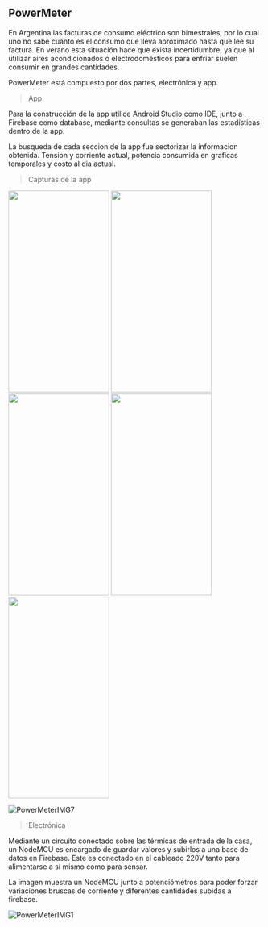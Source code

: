 
## PowerMeter

En Argentina las facturas de consumo eléctrico son bimestrales, por lo cual uno no sabe cuánto es el consumo que lleva aproximado hasta que lee su factura. En verano esta situación hace que exista incertidumbre, ya que al utilizar aires acondicionados o electrodomésticos para enfriar suelen consumir en grandes cantidades. 

PowerMeter está compuesto por dos partes, electrónica y app. 

> App 

Para la construcción de la app utilice Android Studio como IDE, junto a Firebase como database, mediante consultas se generaban las estadísticas dentro de la app.

La busqueda de cada seccion de la app fue sectorizar la informacion obtenida. Tension y corriente actual, potencia consumida en graficas temporales y costo al dia actual.

> Capturas de la app

<p float="left">
    <img src="https://scontent.fros2-1.fna.fbcdn.net/v/t39.30808-6/270218536_10209803551601399_6434419400141604651_n.jpg?_nc_cat=101&ccb=1-6&_nc_sid=730e14&_nc_ohc=XuayylPsTLgAX_MWnch&tn=QSDM3Ops55fQHkQT&_nc_ht=scontent.fros2-1.fna&oh=00_AT9hZJbB7AW35DOxLJyiuZD390tkwZG7opkHHzppPfU3MA&oe=627D47AD" data-canonical-src="https://scontent.fros2-1.fna.fbcdn.net/v/t39.30808-6/270218536_10209803551601399_6434419400141604651_n.jpg?_nc_cat=101&ccb=1-6&_nc_sid=730e14&_nc_ohc=XuayylPsTLgAX_MWnch&tn=QSDM3Ops55fQHkQT&_nc_ht=scontent.fros2-1.fna&oh=00_AT9hZJbB7AW35DOxLJyiuZD390tkwZG7opkHHzppPfU3MA&oe=627D47AD" width="200" height="400" />
  
  <img src="https://scontent.fros2-2.fna.fbcdn.net/v/t39.30808-6/270277274_10209803551161388_5546425450129861146_n.jpg?_nc_cat=110&ccb=1-6&_nc_sid=730e14&_nc_ohc=CLti7y9KE8sAX_KR9mP&_nc_oc=AQkOxiAP3wVsROAh4-feSWfU75goElk1mjh3p0WbQQb237yhCE3BtOJxy4QnODkHoJM&_nc_ht=scontent.fros2-2.fna&oh=00_AT_K5_v6iOVDz_CYPSiAwUmm3TXW0drdEefCyvi5HZf_2w&oe=627D7D91" data-canonical-src="https://scontent.fros2-2.fna.fbcdn.net/v/t39.30808-6/270277274_10209803551161388_5546425450129861146_n.jpg?_nc_cat=110&ccb=1-6&_nc_sid=730e14&_nc_ohc=CLti7y9KE8sAX_KR9mP&_nc_oc=AQkOxiAP3wVsROAh4-feSWfU75goElk1mjh3p0WbQQb237yhCE3BtOJxy4QnODkHoJM&_nc_ht=scontent.fros2-2.fna&oh=00_AT_K5_v6iOVDz_CYPSiAwUmm3TXW0drdEefCyvi5HZf_2w&oe=627D7D91" width="200" height="400" />
  
  <img src="https://scontent.fros2-2.fna.fbcdn.net/v/t39.30808-6/270337528_10209803550881381_7609065281288933050_n.jpg?_nc_cat=105&ccb=1-6&_nc_sid=730e14&_nc_ohc=aA2bBoHyx9MAX9JCWk0&_nc_ht=scontent.fros2-2.fna&oh=00_AT_PCyfLQ0LtH6KF5HxFw2AYnlVVAmnK5umhKQmemBW3Ig&oe=627EC3E5" data-canonical-src="https://scontent.fros2-2.fna.fbcdn.net/v/t39.30808-6/270337528_10209803550881381_7609065281288933050_n.jpg?_nc_cat=105&ccb=1-6&_nc_sid=730e14&_nc_ohc=aA2bBoHyx9MAX9JCWk0&_nc_ht=scontent.fros2-2.fna&oh=00_AT_PCyfLQ0LtH6KF5HxFw2AYnlVVAmnK5umhKQmemBW3Ig&oe=627EC3E5" width="200" height="400" />

  <img src="https://scontent.fros2-1.fna.fbcdn.net/v/t39.30808-6/269600828_10209803550841380_1296861305794778704_n.jpg?_nc_cat=108&ccb=1-6&_nc_sid=730e14&_nc_ohc=UBIFrzWxUg8AX_n9yLA&tn=QSDM3Ops55fQHkQT&_nc_ht=scontent.fros2-1.fna&oh=00_AT9Tud05xq4JqVhfa26qs_v-pTvL-_rHoyB5jmpmZdgXKQ&oe=627E2413" data-canonical-src="https://scontent.fros2-1.fna.fbcdn.net/v/t39.30808-6/269600828_10209803550841380_1296861305794778704_n.jpg?_nc_cat=108&ccb=1-6&_nc_sid=730e14&_nc_ohc=UBIFrzWxUg8AX_n9yLA&tn=QSDM3Ops55fQHkQT&_nc_ht=scontent.fros2-1.fna&oh=00_AT9Tud05xq4JqVhfa26qs_v-pTvL-_rHoyB5jmpmZdgXKQ&oe=627E2413" width="200" height="400" />

  <img src="https://scontent.fros2-2.fna.fbcdn.net/v/t39.30808-6/270182571_10209803551761403_6215383156601789411_n.jpg?_nc_cat=110&ccb=1-6&_nc_sid=730e14&_nc_ohc=rPoJ83loSdgAX_Uil2w&_nc_ht=scontent.fros2-2.fna&oh=00_AT_vzjU-OOcnhQCazorMUGEqn0ju6-feEiCoZ-xjznj5-A&oe=627D2FC5" data-canonical-src="https://scontent.fros2-2.fna.fbcdn.net/v/t39.30808-6/270182571_10209803551761403_6215383156601789411_n.jpg?_nc_cat=110&ccb=1-6&_nc_sid=730e14&_nc_ohc=rPoJ83loSdgAX_Uil2w&_nc_ht=scontent.fros2-2.fna&oh=00_AT_vzjU-OOcnhQCazorMUGEqn0ju6-feEiCoZ-xjznj5-A&oe=627D2FC5" width="200" height="400" />
</p>

![PowerMeterIMG7](https://github.com/Martin-Ball/PowerMeter/blob/main/WhatsApp%20Video%202022-01-02%20at%2019.53.gif)


> Electrónica

Mediante un circuito conectado sobre las térmicas de entrada de la casa, un NodeMCU es encargado de guardar valores y subirlos a una base de datos en Firebase. Este es conectado en el cableado 220V tanto para alimentarse a sí mismo como para sensar. 

La imagen muestra un NodeMCU junto a potenciómetros para poder forzar variaciones bruscas de corriente y diferentes cantidades subidas a firebase.

![PowerMeterIMG1](https://scontent.fros2-2.fna.fbcdn.net/v/t39.30808-6/268420367_10209803313755453_215219928523005467_n.jpg?stp=dst-jpg_s960x960&_nc_cat=110&ccb=1-6&_nc_sid=730e14&_nc_ohc=6Nrbwsd5P6kAX-ShDk8&_nc_ht=scontent.fros2-2.fna&oh=00_AT8sBV5XJZrryojLxUYYkheDX420uclCEuGpDgWhA_loxA&oe=627E405D)
